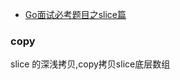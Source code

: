 * [Go面试必考题目之slice篇](https://juejin.cn/post/6844903859257606158)


### copy
slice 的深浅拷贝,copy拷贝slice底层数组